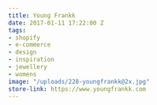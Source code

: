 ```yaml
---
title: Young Frankk
date: 2017-01-11 17:22:00 Z
tags:
- shopify
- e-commerce
- design
- inspiration
- jewellery
- womens
image: "/uploads/228-youngfrankk@2x.jpg"
store-link: https://www.youngfrankk.com
---
```


